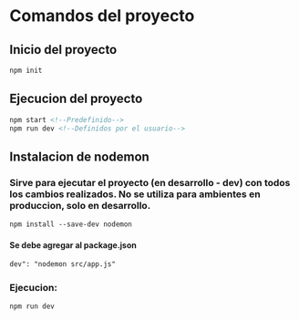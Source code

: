 # Comandos del proyecto

## Inicio del proyecto

```markdown
npm init
```

## Ejecucion del proyecto

```markdown
npm start <!--Predefinido-->
npm run dev <!--Definidos por el usuario-->
```

## Instalacion de nodemon

### Sirve para ejecutar el proyecto (en desarrollo - dev) con todos los cambios realizados. No se utiliza para ambientes en produccion, solo en desarrollo.

```markdown
npm install --save-dev nodemon
```

#### Se debe agregar al package.json

```markdown
dev": "nodemon src/app.js"
```

### Ejecucion:

```markdown
npm run dev
```
